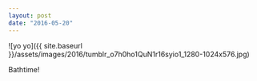 ```yaml
---
layout: post
date: "2016-05-20"
---
```


![yo yo]({{ site.baseurl }}/assets/images/2016/tumblr_o7h0ho1QuN1r16syio1_1280-1024x576.jpg)

Bathtime!
